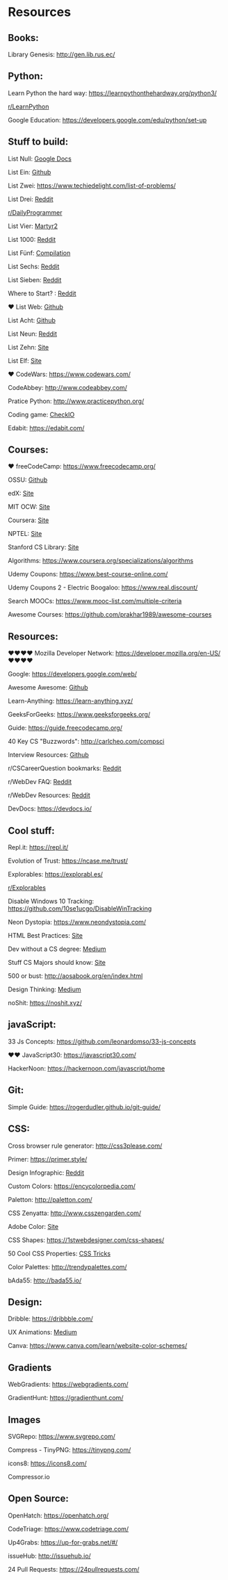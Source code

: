 # Resources

## Books:

Library Genesis: http://gen.lib.rus.ec/

## Python:

Learn Python the hard way: https://learnpythonthehardway.org/python3/

[r/LearnPython](https://www.reddit.com/r/learnpython/wiki/index)

Google Education: https://developers.google.com/edu/python/set-up

## Stuff to build:

List Null: [Google Docs](https://docs.google.com/document/d/1TyqD2_oDtiQIh_Y55J5RfeA91JJECc97xYIKM112H9I/edit)

List Ein: [Github](https://github.com/karan/Projects)

List Zwei: https://www.techiedelight.com/list-of-problems/

List Drei: [Reddit](https://www.reddit.com/r/learnprogramming/wiki/faq#wiki_where_can_i_find_practice_exercises_and_project_ideas.3F)

[r/DailyProgrammer](https://www.reddit.com/r/dailyprogrammer/wiki/challenges)

List Vier: [Martyr2](https://www.dreamincode.net/forums/topic/78802-martyr2s-mega-project-ideas-list/)

List 1000: [Reddit](https://www.reddit.com/r/learnprogramming/comments/2a9ygh/1000_beginner_programming_projects_xpost/?st=j61vrx8l&sh=8d2eeda7)

List Fünf: [Compilation](https://livingliferichly.com/epic-list-of-side-project-ideas-for-programmers)

List Sechs: [Reddit](https://www.reddit.com/r/cs50/comments/534atn/what_are_you_going_to_do_after_cs50/?st=j56z6k2s&sh=c77997ae)

List Sieben: [Reddit](https://www.reddit.com/r/cs50/comments/1nx2au/life_after_cs50/?st=j56z6o4l&sh=2b51d03e)

Where to Start? : [Reddit](https://www.reddit.com/r/learnprogramming/comments/6fto5j/how_to_start_learning_to_code_when_you_dont_know/?st=j5c4mkpr&sh=e7d6ef5d)

❤️ List Web: [Github](https://github.com/bmorelli25/Become-A-Full-Stack-Web-Developer/)

List Acht: [Github](https://github.com/Michael0x2a/curated-programming-resources)

List Neun: [Reddit](https://www.reddit.com/r/webdev/comments/1v7en8/webdev_resources/?st=j5jsqtm9&sh=69213ba8)

List Zehn: [Site](http://www.markammay.com/100-creative-ideas-for-a-website/)

List Elf: [Site](https://googlecreativelab.github.io/coder-projects/)

❤️ CodeWars: https://www.codewars.com/

CodeAbbey: http://www.codeabbey.com/

Pratice Python: http://www.practicepython.org/

Coding game: [CheckIO](https://checkio.org/)

Edabit: https://edabit.com/

## Courses:

❤️ freeCodeCamp: https://www.freecodecamp.org/

OSSU: [Github](https://github.com/ossu/computer-science)

edX: [Site](https://www.edx.org)

MIT OCW: [Site](https://ocw.mit.edu/index.htm)

Coursera: [Site](https://www.coursera.org/)

NPTEL: [Site](https://nptel.ac.in/course.php)

Stanford CS Library: [Site](http://cslibrary.stanford.edu/)

Algorithms: https://www.coursera.org/specializations/algorithms

Udemy Coupons: https://www.best-course-online.com/

Udemy Coupons 2 - Electric Boogaloo: https://www.real.discount/

Search MOOCs: https://www.mooc-list.com/multiple-criteria

Awesome Courses: https://github.com/prakhar1989/awesome-courses

## Resources:

❤️❤️❤️❤️ Mozilla Developer Network: https://developer.mozilla.org/en-US/ ❤️❤️❤️❤️

Google: https://developers.google.com/web/

Awesome Awesome: [Github](https://github.com/sindresorhus/awesome)

Learn-Anything: https://learn-anything.xyz/

GeeksForGeeks: https://www.geeksforgeeks.org/

Guide: https://guide.freecodecamp.org/

40 Key CS "Buzzwords": http://carlcheo.com/compsci

Interview Resources: [Github](https://github.com/jwasham/coding-interview-university)

r/CSCareerQuestion bookmarks: [Reddit](https://www.reddit.com/r/cscareerquestions/comments/5bsg82/whats_the_single_most_useful_csrelated_link_you/?st=j5c52h1e&sh=24cb2286)

r/WebDev FAQ: [Reddit](https://www.reddit.com/r/webdev/wiki/faq)

r/WebDev Resources: [Reddit](https://www.reddit.com/r/webdev/comments/1v7en8/webdev_resources/?st=j5jtsw83&sh=e55bcbde)

DevDocs: https://devdocs.io/

## Cool stuff:

Repl.it: https://repl.it/

Evolution of Trust: https://ncase.me/trust/

Explorables: https://explorabl.es/

[r/Explorables](https://www.reddit.com/r/explorables/)

Disable Windows 10 Tracking: https://github.com/10se1ucgo/DisableWinTracking

Neon Dystopia: https://www.neondystopia.com/

HTML Best Practices: [Site](https://code.tutsplus.com/tutorials/30-html-best-practices-for-beginners--net-4957)

Dev without a CS degree: [Medium](https://medium.freecodecamp.org/my-journey-to-becoming-a-web-developer-from-scratch-without-a-cs-degree-2-years-later-and-what-i-4a7fd2ff5503)

Stuff CS Majors should know: [Site](http://matt.might.net/articles/what-cs-majors-should-know/)

500 or bust: http://aosabook.org/en/index.html

Design Thinking: [Medium](https://medium.com/flawless-app-stories/https-medium-com-flawless-app-stories-the-ultimate-guide-for-mobile-developers-who-want-to-design-part1-a2d47c04fd49)

noShit: https://noshit.xyz/

## javaScript:

33 Js Concepts: https://github.com/leonardomso/33-js-concepts

❤️❤️ JavaScript30: https://javascript30.com/

HackerNoon: https://hackernoon.com/javascript/home

## Git:

Simple Guide: https://rogerdudler.github.io/git-guide/

## CSS:

Cross browser rule generator: http://css3please.com/

Primer: https://primer.style/

Design Infographic: [Reddit](https://www.reddit.com/r/learnprogramming/comments/6qq4of/infographic_on_basic_web_design_i_made_a_a_couple/?st=j5tk42jh&sh=c2c115ae)

Custom Colors: https://encycolorpedia.com/

Paletton: http://paletton.com/

CSS Zenyatta: http://www.csszengarden.com/

Adobe Color: [Site](https://color.adobe.com/explore/?filter=newest)

CSS Shapes: https://1stwebdesigner.com/css-shapes/

50 Cool CSS Properties: [CSS Tricks](https://css-tricks.com/lets-look-50-interesting-css-properties-values/)

Color Palettes: http://trendypalettes.com/

bAda55: http://bada55.io/

## Design:

Dribble: https://dribbble.com/

UX Animations: [Medium](https://uxdesign.cc/the-ultimate-guide-to-proper-use-of-animation-in-ux-10bd98614fa9)

Canva: https://www.canva.com/learn/website-color-schemes/

## Gradients

WebGradients: https://webgradients.com/

GradientHunt: https://gradienthunt.com/

## Images

SVGRepo: https://www.svgrepo.com/

Compress - TinyPNG: https://tinypng.com/

icons8: https://icons8.com/

Compressor.io

## Open Source:

OpenHatch: https://openhatch.org/

CodeTriage: https://www.codetriage.com/

Up4Grabs: https://up-for-grabs.net/#/

issueHub: http://issuehub.io/

24 Pull Requests: https://24pullrequests.com/
